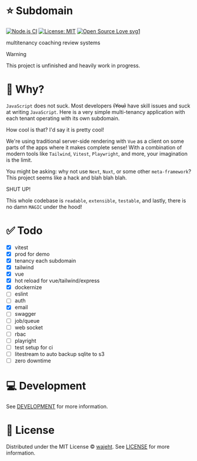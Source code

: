 # ⭐️ Subdomain

[![Node.js CI](https://github.com/wajeht/subdomain/actions/workflows/ci.yml/badge.svg?branch=main)](https://github.com/wajeht/subdomain/actions/workflows/ci.yml) [![License: MIT](https://img.shields.io/badge/License-MIT-blue.svg)](https://github.com/wajeht/subdomain/blob/main/LICENSE) [![Open Source Love svg1](https://badges.frapsoft.com/os/v1/open-source.svg?v=103)](https://github.com/wajeht/subdomain)

multitenancy coaching review systems

> [!WARNING]
> This project is unfinished and heavily work in progress.

# 🤔 Why?

`JavaScript` does not suck. Most developers ~~(You)~~ have skill issues and suck at writing `JavaScript`. Here is a very simple multi-tenancy application with each tenant operating with its own subdomain.

How cool is that? I'd say it is pretty cool!

We're using traditional server-side rendering with `Vue` as a client on some parts of the apps where it makes complete sense! With a combination of modern tools like `Tailwind`, `Vitest`, `Playwright`, and more, your imagination is the limit.

You might be asking: why not use `Next`, `Nuxt`, or some other `meta-framework`? This project seems like a hack and blah blah blah.

SHUT UP!

This whole codebase is `readable`, `extensible`, `testable`, and lastly, there is no damn `MAGIC` under the hood!

# ✅ Todo

- [x] vitest
- [x] prod for demo
- [x] tenancy each subdomain
- [x] tailwind
- [x] vue
- [x] hot reload for vue/tailwind/express
- [x] dockernize
- [ ] eslint
- [ ] auth
- [x] email
- [ ] swagger
- [ ] job/queue
- [ ] web socket
- [ ] rbac
- [ ] playright
- [ ] test setup for ci
- [ ] litestream to auto backup sqlite to s3
- [ ] zero downtime

# 💻 Development

See [DEVELOPMENT](./DEVELOPMENT.md) for more information.

# 📜 License

Distributed under the MIT License © [wajeht](https://www.github.com/wajeht). See [LICENSE](./LICENSE) for more information.

